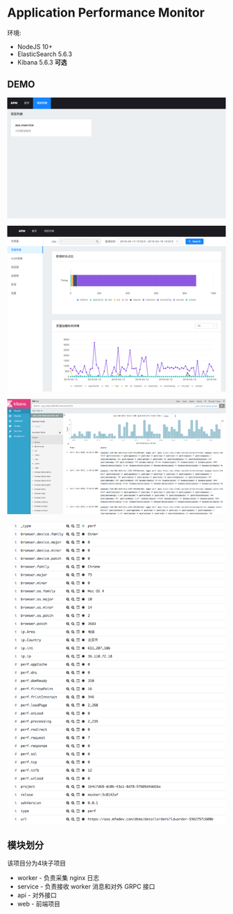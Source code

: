 # Application Performance Monitor

环境:
- NodeJS 10+
- ElasticSearch 5.6.3
- Kibana 5.6.3 **可选**

## DEMO
![DEMO](./examples/1.png)

![DEMO](./examples/2.png)

![DEMO](./examples/4.png)

![DEMO](./examples/3.png)

## 模块划分
该项目分为4块子项目

- worker     - 负责采集 nginx 日志
- service    - 负责接收 worker 消息和对外 GRPC 接口
- api        - 对外接口
- web        - 前端项目
